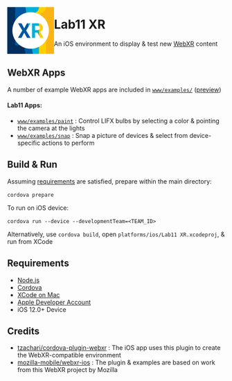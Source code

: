 <img src="resources/ios/icon/icon-108@2x.png" alt="Lab11 XR" align="left" height="108" vspace="16" />

# Lab11 XR

An iOS environment to display & test new [WebXR](https://www.w3.org/TR/webxr) content<br/><br/>

</td></tr></table>

## WebXR Apps

A number of example WebXR apps are included in [`www/examples/`](www/examples) ([preview](https://lab11.github.io/webxr-apps/www))

#### Lab11 Apps:

- [`www/examples/paint`](www/examples/paint) : Control LIFX bulbs by selecting a color & pointing the camera at the lights
- [`www/examples/snap`](www/examples/snap) : Snap a picture of devices & select from device-specific actions to perform


## Build & Run

Assuming [requirements](#requirements) are satisfied, prepare within the main directory:

    cordova prepare

To run on iOS device:

    cordova run --device --developmentTeam=<TEAM_ID>

Alternatively, use `cordova build`, open `platforms/ios/Lab11 XR.xcodeproj`, & run from XCode


## Requirements

- [Node.js](https://nodejs.org)
- [Cordova](https://cordova.apache.org/)
- [XCode on Mac](https://developer.apple.com/xcode/)
- [Apple Developer Account](https://developer.apple.com/)
- iOS 12.0+ Device


## Credits

- [tzachari/cordova-plugin-webxr](https://github.com/tzachari/cordova-plugin-webxr) : The iOS app uses this plugin to create the WebXR-compatible environment
- [mozilla-mobile/webxr-ios](https://github.com/mozilla-mobile/webxr-ios) : The plugin & examples are based on work from this WebXR project by Mozilla
